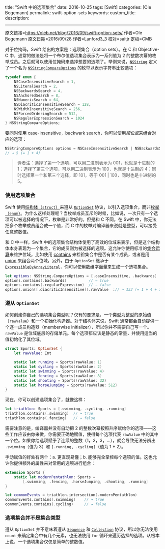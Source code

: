 title: "Swift 中的选项集合"
date: 2016-10-25
tags: [Swift]
categories: [Ole Begemann]
permalink: swift-option-sets
keywords: 
custom_title: 
description: 

---
原文链接=https://oleb.net/blog/2016/09/swift-option-sets/
作者=Ole Begemann
原文日期=2016/09/28
译者=Lanford3_3
校对=saitjr
定稿=CMB

<!--此处开始正文-->

对于位掩码，Swift 给出的方案是：选项集合（option sets）。在 C 和 Objective-C 中，通常的做法是将一个布尔值选项集合表示为一系列值为 2 的整数次幂的枚举成员。之后就可以使用位掩码来选择想要的选项了。举例来说，[`NSString`](https://developer.apple.com/reference/foundation/nsstring?language=objc) 定义了一个名为 [`NSStringCompareOptions`](https://developer.apple.com/reference/foundation/nsstringcompareoptions?language=objc) 的枚举以表示字符串比较选项：

<!--more-->

```objective-c
typedef enum {
	NSCaseInsensitiveSearch = 1,
	NSLiteralSearch = 2,
	NSBackwardsSearch = 4,
	NSAnchoredSearch = 8,
	NSNumericSearch = 64,
	NSDiacriticInsensitiveSearch = 128,
	NSWidthInsensitiveSearch = 256,
	NSForcedOrderingSearch = 512,
	NSRegularExpressionSearch = 1024
} NSStringCompareOptions;
```

要同时使用 case-insensitive，backwark search，你可以使用*按位或*来组合对应的选项：

```objective-c
NSStringCompareOptions options = NSCaseInsensitiveSearch | NSBackwardsSearch;
// → 5 (= 1 + 4)
```

> 译者注：选择了第一个选项，可以用二进制表示为 001，也就是十进制的 1；选择了第三个选项，可以用二进制表示为 100，也就是十进制的 4；同时选择第一个和第三个选择，即 101，等于 001 | 100，同时也是十进制的 5。

### 使用选项集合

Swift 使用[结构体（`struct`）](https://developer.apple.com/library/content/documentation/Swift/Conceptual/Swift_Programming_Language/ClassesAndStructures.html#//apple_ref/doc/uid/TP40014097-CH13-ID82)来遵从 [`OptionSet`](https://developer.apple.com/reference/swift/optionset) 协议，以引入选项集合，而非[枚举（`enum`）](https://developer.apple.com/library/content/documentation/Swift/Conceptual/Swift_Programming_Language/Enumerations.html#//apple_ref/doc/uid/TP40014097-CH12-ID145)。为什么这样处理呢？当枚举成员互斥的时候，比如说，一次只有一个选项可以被选择的情况下，枚举是非常好的。但是和 C 不同，在 Swift 中，你无法把多个枚举成员组合成一个值，而 C 中的枚举对编译器来说就是整型，可以接受任意整数值。

和 C 中一样，Swift 中的选项集合结构体使用了高效的位域来表示，但是这个结构体本身表现为一个集合，它的成员则为被选择的选项。这允许你使用标准的[集合运算](https://en.wikipedia.org/wiki/Set_(mathematics)#Basic_operations)来维护位域，比如使用 [contains](https://developer.apple.com/reference/swift/optionset/1641006-contains) 来检验集合中是否有某个成员，或者是用 [union](https://developer.apple.com/reference/swift/optionset/1641498-union) 来组合两个位域。另外，由于 `OptionSet` 继承于 [`ExpressibleByArrayLiteral`](https://developer.apple.com/reference/swift/expressiblebyarrayliteral)，你可以使用数组字面量来生成一个选项集合。

```swift
let options: NSString.CompareOptions = [.caseInsensitive, .backwards]
options.contains(.backwards)          // → true
options.contains(.regularExpression)  // → false
options.union([.diacriticInsensitive]).rawValue  :// → 133 (= 1 + 4 + 128)
```

### 遵从 `OptionSet`

如何创建你自己的选项集合类型呢？仅有的要求是，一个类型为整型的原始值（`rawValue`）和一个初始化构造器。对于结构体来说，Swift 通常都会自动提供一个逐一成员构造器（memberwise initializer），所以你并不需要自己写一个。`rawValue` 是位域底层的存储单元。每个选项都应该是静态的常量，并使用适当的值初始化了其位域。

```swift
struct Sports: OptionSet {
    let rawValue: Int

    static let running = Sports(rawValue: 1)
    static let cycling = Sports(rawValue: 2)
    static let swimming = Sports(rawValue: 4)
    static let fencing = Sports(rawValue: 8)
    static let shooting = Sports(rawValue: 32)
    static let horseJumping = Sports(rawValue: 512)
}
```

现在，你可以创建选项集合了，就像这样：

```swift
let triathlon: Sports = [.swimming, .cycling, .running]
triathlon.contains(.swimming)  // → true
triathlon.contains(.fencing)   // → false
```
需要注意的是，编译器并没有自动把 2 的整数次幂按照升序赋给你的选项——这些工作应该由你来做，你需要正确地赋值，使得每个选项代表 `rawValue` 中的其中一个位。如果你给选项赋予了连续的整数（1，2，3，...），就会导致无法分辨出 `.swimming`（值为 3）和 `[.running, .cycling]`（值为 1 + 2）。

手动赋值的好处有两个：a. 更直观易懂；b. 能够完全掌控每个选项的值。这也允许你提供额外的属性来对常用的选项进行组合：

```swift
extension Sports {
    static let modernPentathlon: Sports =
        [.swimming, .fencing, .horseJumping, .shooting, .running]
}

let commonEvents = triathlon.intersection(.modernPentathlon)
commonEvents.contains(.swimming)    // → true
commonEvents.contains(.cycling)     // → false
```

### 选项集合并不是集合类型

遵从 `OptionSet` 并不意味着遵从 [`Sequence`](https://developer.apple.com/reference/swift/sequence) 和 [`Collection`](https://developer.apple.com/reference/swift/collection) 协议，所以你无法使用 `count` 来确定集合中有几个元素，也无法使用 `for` 循环来遍历选择的选项。从根本上说，一个选项集合仅仅是简单的整数值。
